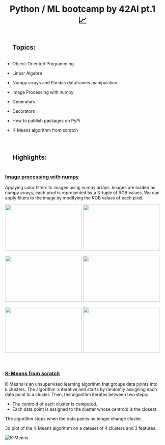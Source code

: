 <div align="center">
  <center><h1>Python / ML bootcamp by 42AI pt.1 📈</h1></center>
  </div>

<div id="user-content-toc">
  <ul>
    <summary><h2 style="display: inline-block;">Topics:</h2></summary>
  </ul>
</div>


-   Object-Oriented Programming

-   Linear Algebra

-   Numpy arrays and Pandas dataframes manipulation

-   Image Processing with numpy

-   Generators

-   Decorators

-   How to publish packages on PyPi

-   K-Means algorithm from scratch

#

<div id="user-content-toc">
  <ul>
    <summary><h2 style="display: inline-block;">Highlights:</h2></summary>
  </ul>
</div>


### <u>Image processing with numpy</u>

Applying color filters to images using numpy arrays.
Images are loaded as numpy arrays, each pixel is represented by a 3-tuple of RGB values. We can apply filters to the image by modifying the RGB values of each pixel.

<p float="left">
<img src="https://user-images.githubusercontent.com/91064070/218063205-899eef39-b3dc-49db-9467-2be7149eab1e.jpg" width="250" height="150">
<img src="https://user-images.githubusercontent.com/91064070/218063346-350e66ae-c539-4b2e-ab18-eec930d225ee.PNG" width="250" height="150">
</p>

<p float="left">
<img src="https://user-images.githubusercontent.com/91064070/218063263-3057c018-9385-4282-817f-d96dc8f31eed.PNG" width="250" height="150">
<img src="https://user-images.githubusercontent.com/91064070/218063164-266d1760-32e6-44cd-897a-78011a922091.PNG" width="250" height="150">
</p>

<p float="left">
<img src="https://user-images.githubusercontent.com/91064070/218063471-8db2e144-fc1a-410b-b593-0ac73122c62b.PNG" width="250" height="150">
<img src="https://user-images.githubusercontent.com/91064070/218063362-8b1d78d1-aaca-48e2-aff5-db86a74fe0ce.PNG" width="250" height="150">
</p>

<br />

### <u>K-Means from scratch</u>

K-Means is an unsupervised learning algorithm that groups data points into k clusters. The algorithm is iterative and starts by randomly assigning each data point to a cluster. Then, the algorithm iterates between two steps:

-   The centroid of each cluster is computed.
-   Each data point is assigned to the cluster whose centroid is the closest.

The algorithm stops when the data points no longer change cluster.

3d plot of the K-Means algorithm on a dataset of 4 clusters and 3 features:

![K-Means](https://user-images.githubusercontent.com/91064070/218058393-38f82f1a-88d0-4d0c-940c-1e076763fdd6.png)
